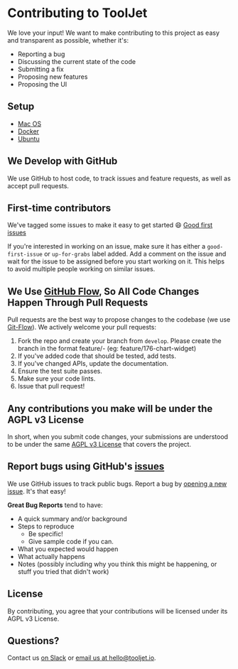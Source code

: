 # Contributing to ToolJet
We love your input! We want to make contributing to this project as easy and transparent as possible, whether it's:

- Reporting a bug
- Discussing the current state of the code
- Submitting a fix
- Proposing new features
- Proposing the UI 

## Setup 

- [Mac OS](https://docs.tooljet.io/docs/contributing-guide/setup/macos)
- [Docker](https://docs.tooljet.io/docs/contributing-guide/setup/docker)
- [Ubuntu](https://docs.tooljet.io/docs/contributing-guide/setup/ubuntu)

## We Develop with GitHub
We use GitHub to host code, to track issues and feature requests, as well as accept pull requests.

## First-time contributors
We've tagged some issues to make it easy to get started :smile:
[Good first issues](https://github.com/ToolJet/ToolJet/issues?q=is%3Aissue+is%3Aopen+label%3A%22good+first+issue%22) 

If you're interested in working on an issue, make sure it has either a `good-first-issue` or `up-for-grabs` label added. Add a comment on the issue and wait for the issue to be assigned before you start working on it. This helps to avoid multiple people working on similar issues.

## We Use [GitHub Flow](https://docs.github.com/en/get-started/quickstart/github-flow), So All Code Changes Happen Through Pull Requests
Pull requests are the best way to propose changes to the codebase (we use [Git-Flow](https://nvie.com/posts/a-successful-git-branching-model/)). We actively welcome your pull requests:

1. Fork the repo and create your branch from `develop`. Please create the branch in the format feature/<issue-id>-<issue-name> (eg: feature/176-chart-widget)
2. If you've added code that should be tested, add tests.
3. If you've changed APIs, update the documentation.
4. Ensure the test suite passes.
5. Make sure your code lints.
6. Issue that pull request!

## Any contributions you make will be under the AGPL v3 License
In short, when you submit code changes, your submissions are understood to be under the same [AGPL v3 License](https://www.gnu.org/licenses/agpl-3.0.en.html) that covers the project.

## Report bugs using GitHub's [issues](https://github.com/ToolJet/ToolJet/issues)
We use GitHub issues to track public bugs. Report a bug by [opening a new issue](https://github.com/ToolJet/ToolJet/issues/new/choose). It's that easy!

**Great Bug Reports** tend to have:

- A quick summary and/or background
- Steps to reproduce
  - Be specific!
  - Give sample code if you can.
- What you expected would happen
- What actually happens
- Notes (possibly including why you think this might be happening, or stuff you tried that didn't work)

## License
By contributing, you agree that your contributions will be licensed under its AGPL v3 License.

## Questions? 
Contact us [on Slack](https://tooljet.com/slack) or [email us at hello@tooljet.io](mailto:hello@tooljet.io).
